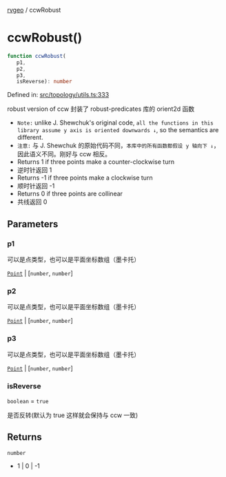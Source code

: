 [rvgeo](../index.md) / ccwRobust

# ccwRobust()

```ts
function ccwRobust(
   p1, 
   p2, 
   p3, 
   isReverse): number
```

Defined in: [src/topology/utils.ts:333](https://github.com/pzq123456/RVGeo/blob/e727f6f6e310621d656b74948bed9956ff45a613/src/topology/utils.ts#L333)

robust version of ccw 封装了 robust-predicates 库的 orient2d 函数
- `Note:` unlike J. Shewchuk's original code, `all the functions in this library assume y axis is oriented downwards ↓`, so the semantics are different.
- `注意:` 与 J. Shewchuk 的原始代码不同，`本库中的所有函数都假设 y 轴向下 ↓`，因此语义不同。刚好与 ccw 相反。
- Returns 1 if three points make a counter-clockwise turn
- 逆时针返回 1
- Returns -1 if three points make a clockwise turn
- 顺时针返回 -1
- Returns 0 if three points are collinear
- 共线返回 0

## Parameters

### p1

可以是点类型，也可以是平面坐标数组（墨卡托）

[`Point`](../classes/Point.md) | \[`number`, `number`\]

### p2

可以是点类型，也可以是平面坐标数组（墨卡托）

[`Point`](../classes/Point.md) | \[`number`, `number`\]

### p3

可以是点类型，也可以是平面坐标数组（墨卡托）

[`Point`](../classes/Point.md) | \[`number`, `number`\]

### isReverse

`boolean` = `true`

是否反转(默认为 true 这样就会保持与 ccw 一致)

## Returns

`number`

- 1 | 0 | -1
